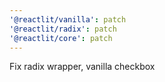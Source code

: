 ```yaml
---
'@reactlit/vanilla': patch
'@reactlit/radix': patch
'@reactlit/core': patch
---
```


Fix radix wrapper, vanilla checkbox
